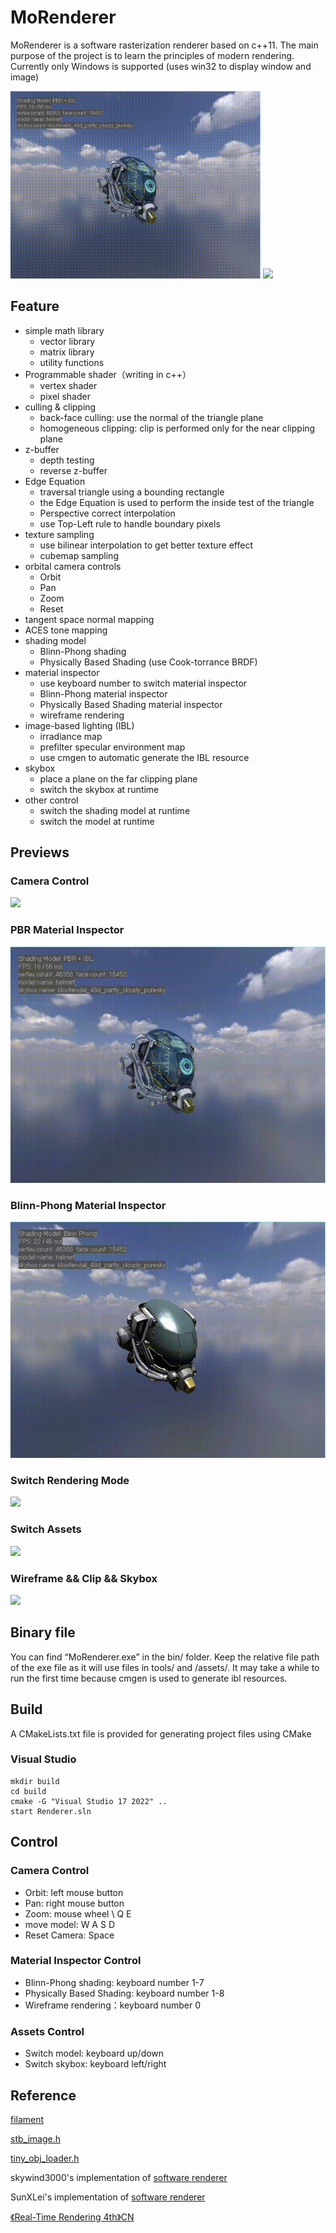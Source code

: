 # MoRenderer

MoRenderer is a software rasterization renderer based on c++11. The main purpose of the project is to learn the principles of modern rendering. Currently only Windows is supported (uses win32 to display window and image)

<img src="images/PBR-Material-Inspector.gif" width="400">
<img src="images/Switch-Rendering-Mode.gif" width="400">

## Feature

-   simple math library
    -   vector library
    -   matrix library
    -   utility functions
-   Programmable shader（writing in c++）
    -   vertex shader
    -   pixel shader
-   culling & clipping
    -   back-face culling: use the normal of the triangle plane
    -   homogeneous clipping: clip is performed only for the near clipping plane
-   z-buffer
    -   depth testing
    -   reverse z-buffer 
-   Edge Equation
    -   traversal triangle using a bounding rectangle
    -   the Edge Equation is used to perform the inside test of the triangle
    -   Perspective correct interpolation
    -   use Top-Left rule to handle boundary pixels
-   texture sampling
    -   use bilinear interpolation to get better texture effect
    -   cubemap sampling
-   orbital camera controls
    - Orbit
    - Pan
    - Zoom
    - Reset
-   tangent space normal mapping
-   ACES tone mapping
-   shading model
    -   Blinn-Phong shading
    -   Physically Based Shading (use Cook-torrance BRDF)
-   material inspector
    -   use keyboard number to switch material inspector
    -   Blinn-Phong material inspector
    -   Physically Based Shading material inspector
    -   wireframe rendering
-   image-based lighting (IBL)
    -   irradiance map
    -   prefilter specular environment map
    -   use cmgen to automatic generate the IBL resource
-   skybox 
    -   place a plane on the far clipping plane
    -   switch the skybox at runtime
-   other control
    -   switch the shading model at runtime
    -   switch the model at runtime


## Previews

### Camera Control
![](images/Camera-Control.gif)

### PBR Material Inspector
![](images/PBR-Material-Inspector.gif)

### Blinn-Phong Material Inspector
![](images/Blinn-Phong-Material-Inspector.gif)

### Switch Rendering Mode
![](images/Switch-Rendering-Mode.gif)

### Switch Assets
![](images/Switch-Assets.gif)

### Wireframe && Clip && Skybox
![](images/Wireframe-Clip-Skybox.gif)

## Binary file
You can find “MoRenderer.exe” in the bin/ folder. Keep the relative file path of the exe file as it will use files in tools/ and /assets/.
It may take a while to run the first time because cmgen is used to generate ibl resources.

## Build

A CMakeLists.txt file is provided for generating project files using CMake

### Visual Studio

```
mkdir build
cd build
cmake -G "Visual Studio 17 2022" ..
start Renderer.sln
```

## Control
### Camera Control
-   Orbit: left mouse button
-   Pan: right mouse button
-   Zoom: mouse wheel \ Q E
-   move model: W A S D
-   Reset Camera: Space

### Material Inspector Control
-   Blinn-Phong shading: keyboard number 1-7
-   Physically Based Shading: keyboard number 1-8
-   Wireframe rendering：keyboard number 0

### Assets Control
-   Switch model: keyboard up/down
-   Switch skybox: keyboard left/right


## Reference

[filament](https://github.com/google/filament "filament")

[stb_image.h](https://github.com/nothings/stb "stb_image")

[tiny_obj_loader.h](https://github.com/tinyobjloader/tinyobjloader "tiny_obj_loader")

skywind3000's implementation of [software renderer](https://github.com/skywind3000/RenderHelp "software renderer")

SunXLei's implementation of [software renderer](https://github.com/SunXLei/SRender "software renderer")

[《Real-Time Rendering 4th》CN](https://github.com/Morakito/Real-Time-Rendering-4th-CN "《Real-Time Rendering 4th》CN")
